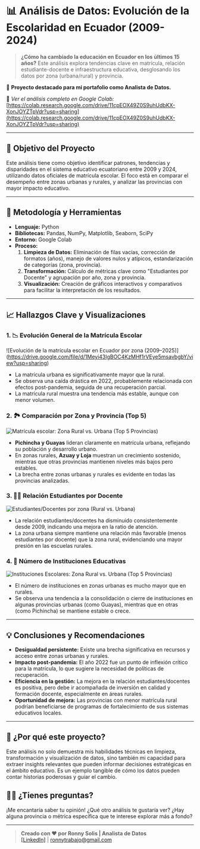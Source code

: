 # 📊 Análisis de Datos: Evolución de la Escolaridad en Ecuador (2009-2024)

> **¿Cómo ha cambiado la educación en Ecuador en los últimos 15 años?** Este análisis explora tendencias clave en matrícula, relación estudiante-docente e infraestructura educativa, desglosando los datos por zona (urbana/rural) y provincia.

🚀 **Proyecto destacado para mi portafolio como Analista de Datos.**

🔗 *Ver el análisis completo en Google Colab:*  
[https://colab.research.google.com/drive/11cpEOX49Z0S9uhUdbKX-XonJOYZTpVdr?usp=sharing](https://colab.research.google.com/drive/11cpEOX49Z0S9uhUdbKX-XonJOYZTpVdr?usp=sharing)

---

## 🎯 Objetivo del Proyecto

Este análisis tiene como objetivo identificar patrones, tendencias y disparidades en el sistema educativo ecuatoriano entre 2009 y 2024, utilizando datos oficiales de matrícula escolar. El foco está en comparar el desempeño entre zonas urbanas y rurales, y analizar las provincias con mayor impacto educativo.

---

## 🧩 Metodología y Herramientas

*   **Lenguaje:** Python
*   **Bibliotecas:** Pandas, NumPy, Matplotlib, Seaborn, SciPy
*   **Entorno:** Google Colab
*   **Proceso:**
    1.  **Limpieza de Datos:** Eliminación de filas vacías, corrección de formatos (años), manejo de valores nulos y atípicos, estandarización de categorías (zona, provincia).
    2.  **Transformación:** Cálculo de métricas clave como "Estudiantes por Docente" y agrupación por año, zona y provincia.
    3.  **Visualización:** Creación de gráficos interactivos y comparativos para facilitar la interpretación de los resultados.

---

## 📈 Hallazgos Clave y Visualizaciones

### 1. 📉 Evolución General de la Matrícula Escolar

![Evolución de la matrícula escolar en Ecuador por zona (2009–2025)]
(https://drive.google.com/file/d/1Meyi43lgBOC4KzMHf1rVEye5msavbgbY/view?usp=sharing)<!-- Reemplaza con el link real de tu imagen -->

*   La matrícula urbana es significativamente mayor que la rural.
*   Se observa una caída drástica en 2022, probablemente relacionada con efectos post-pandemia, seguida de una recuperación parcial.
*   La matrícula rural muestra una tendencia más estable, aunque con menor volumen.

### 2. 🏞️ Comparación por Zona y Provincia (Top 5)

![Matrícula escolar: Zona Rural vs. Urbana (Top 5 Provincias)](https://drive.google.com/file/d/1SC7MXClaIjO-i0p96SKNljQa2U1AC8A7/view?usp=sharing) <!-- Reemplaza con el link real de tu imagen -->

*   **Pichincha y Guayas** lideran claramente en matrícula urbana, reflejando su población y desarrollo urbano.
*   En zonas rurales, **Azuay y Loja** muestran un crecimiento sostenido, mientras que otras provincias mantienen niveles más bajos pero estables.
*   La brecha entre zonas urbanas y rurales es evidente en todas las provincias analizadas.

### 3. 👩‍🏫 Relación Estudiantes por Docente

![Estudiantes/Docentes por zona (Rural vs. Urbana)](https://drive.google.com/file/d/1H13xlLw-Th05tTSc-BbzBf-MlXFvCwUr/view?usp=sharing) <!-- Reemplaza con el link real de tu imagen -->

*   La relación estudiantes/docentes ha disminuido consistentemente desde 2009, indicando una mejora en la ratio de atención.
*   La zona urbana siempre mantiene una relación más favorable (menos estudiantes por docente) que la zona rural, evidenciando una mayor presión en las escuelas rurales.

### 4. 🏫 Número de Instituciones Educativas

![Instituciones Escolares: Zona Rural vs. Urbana (Top 5 Provincias)](https://drive.google.com/file/d/1XfrSe-FjhvMI8Xw5dbY4Rqp040Xkrpr8/view?usp=sharing) <!-- Reemplaza con el link real de tu imagen -->

*   El número de instituciones en zonas urbanas es mucho mayor que en rurales.
*   Se observa una tendencia a la consolidación o cierre de instituciones en algunas provincias urbanas (como Guayas), mientras que en otras (como Pichincha) se mantiene estable o crece.

---

## 💡 Conclusiones y Recomendaciones

*   **Desigualdad persistente:** Existe una brecha significativa en recursos y acceso entre zonas urbanas y rurales.
*   **Impacto post-pandemia:** El año 2022 fue un punto de inflexión crítico para la matrícula, lo que sugiere la necesidad de políticas de recuperación.
*   **Eficiencia en la gestión:** La mejora en la relación estudiantes/docentes es positiva, pero debe ir acompañada de inversión en calidad y formación docente, especialmente en áreas rurales.
*   **Oportunidad de mejora:** Las provincias con menor matrícula rural podrían beneficiarse de programas de fortalecimiento de sus sistemas educativos locales.

---

## 🚀 ¿Por qué este proyecto?

Este análisis no solo demuestra mis habilidades técnicas en limpieza, transformación y visualización de datos, sino también mi capacidad para extraer insights relevantes que pueden informar decisiones estratégicas en el ámbito educativo. Es un ejemplo tangible de cómo los datos pueden contar historias poderosas y guiar el cambio.



## 🙋‍♂️ ¿Tienes preguntas?

¡Me encantaría saber tu opinión! ¿Qué otro análisis te gustaría ver? ¿Hay alguna provincia o métrica específica que te interese explorar más a fondo?

---

> **Creado con ❤️ por Ronny Solis | Analista de Datos**  
> [\[LinkedIn\]](https://www.linkedin.com/public-profile/settings?trk=d_flagship3_profile_self_view_public_profile) |  ronnytrabajo@gmail.com
